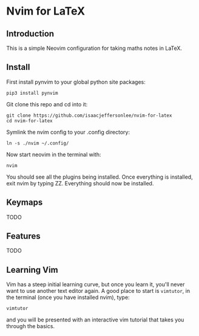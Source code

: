 # Nvim for LaTeX

## Introduction
This is a simple Neovim configuration for taking maths notes in LaTeX.

## Install
First install pynvim to your global python site packages:
```
pip3 install pynvim
```
Git clone this repo and cd into it:
```
git clone https://github.com/isaacjeffersonlee/nvim-for-latex
cd nvim-for-latex
```
Symlink the nvim config to your .config directory:
```
ln -s ./nvim ~/.config/
```
Now start neovim in the terminal with:
```
nvim
```
You should see all the plugins being installed.
Once everything is installed, exit nvim by typing ZZ. 
Everything should now be installed.

## Keymaps
TODO

## Features
TODO

## Learning Vim
Vim has a steep initial learning curve, but once you learn it, you'll never
want to use another text editor again.
A good place to start is `vimtutor`, in the terminal (once you have installed nvim),
type:
```
vimtutor
```
and you will be presented with an interactive vim tutorial that takes you
through the basics.
```
```
